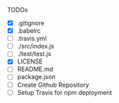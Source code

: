 TODOs
- [x] .gitignore
- [x] .babelrc
- [ ] .travis.yml
- [ ] ./src/index.js
- [ ] ./test/test.js
- [x] LICENSE
- [ ] README.md
- [ ] package.json
- [ ] Create Github Repository
- [ ] Setup Travis for npm deployment
